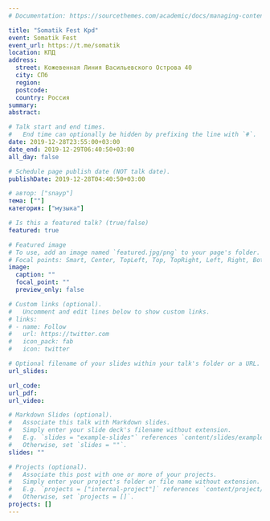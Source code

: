 ```yaml
---
# Documentation: https://sourcethemes.com/academic/docs/managing-content/

title: "Somatik Fest Kpd"
event: Somatik Fest
event_url: https://t.me/somatik
location: КПД
address:
  street: Кожевенная Линия Васильевского Острова 40
  city: СПб
  region: 
  postcode:
  country: Россия
summary:
abstract:

# Talk start and end times.
#   End time can optionally be hidden by prefixing the line with `#`.
date: 2019-12-28T23:55:00+03:00
date_end: 2019-12-29T06:40:50+03:00
all_day: false

# Schedule page publish date (NOT talk date).
publishDate: 2019-12-28T04:40:50+03:00

# автор: ["snayp"]
тема: [""]
категория: ["музыка"]

# Is this a featured talk? (true/false)
featured: true

# Featured image
# To use, add an image named `featured.jpg/png` to your page's folder. 
# Focal points: Smart, Center, TopLeft, Top, TopRight, Left, Right, BottomLeft, Bottom, BottomRight.
image:
  caption: ""
  focal_point: ""
  preview_only: false

# Custom links (optional).
#   Uncomment and edit lines below to show custom links.
# links:
# - name: Follow
#   url: https://twitter.com
#   icon_pack: fab
#   icon: twitter

# Optional filename of your slides within your talk's folder or a URL.
url_slides:

url_code:
url_pdf:
url_video:

# Markdown Slides (optional).
#   Associate this talk with Markdown slides.
#   Simply enter your slide deck's filename without extension.
#   E.g. `slides = "example-slides"` references `content/slides/example-slides.md`.
#   Otherwise, set `slides = ""`.
slides: ""

# Projects (optional).
#   Associate this post with one or more of your projects.
#   Simply enter your project's folder or file name without extension.
#   E.g. `projects = ["internal-project"]` references `content/project/deep-learning/index.md`.
#   Otherwise, set `projects = []`.
projects: []
---
```

